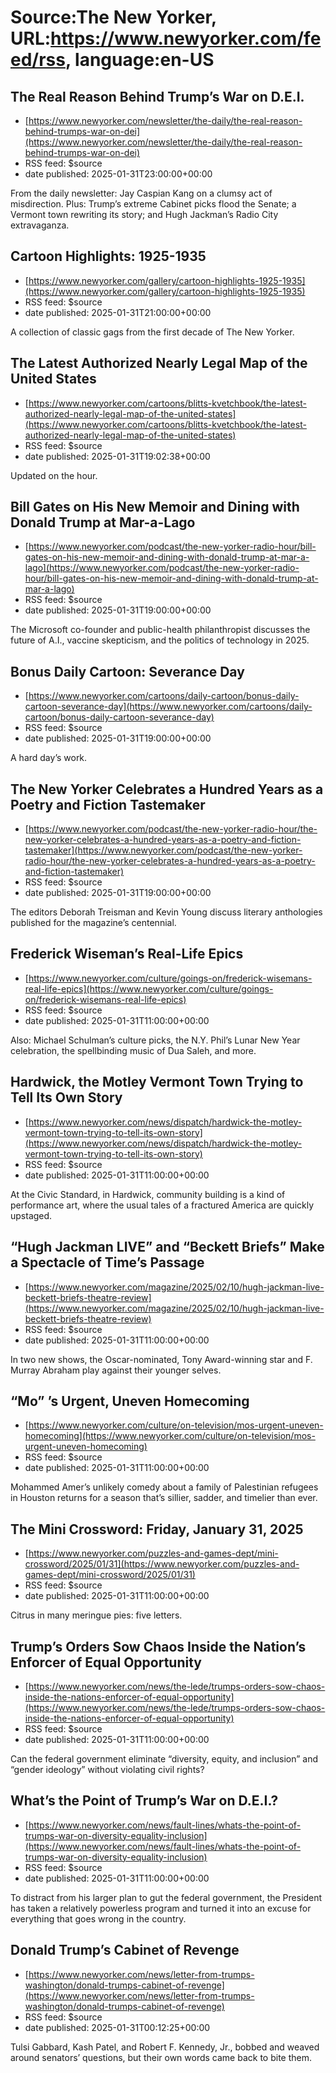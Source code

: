 # Source:The New Yorker, URL:https://www.newyorker.com/feed/rss, language:en-US

## The Real Reason Behind Trump’s War on D.E.I.
 - [https://www.newyorker.com/newsletter/the-daily/the-real-reason-behind-trumps-war-on-dei](https://www.newyorker.com/newsletter/the-daily/the-real-reason-behind-trumps-war-on-dei)
 - RSS feed: $source
 - date published: 2025-01-31T23:00:00+00:00

From the daily newsletter: Jay Caspian Kang on a clumsy act of misdirection. Plus: Trump’s extreme Cabinet picks flood the Senate; a Vermont town rewriting its story; and Hugh Jackman’s Radio City extravaganza.

## Cartoon Highlights: 1925-1935
 - [https://www.newyorker.com/gallery/cartoon-highlights-1925-1935](https://www.newyorker.com/gallery/cartoon-highlights-1925-1935)
 - RSS feed: $source
 - date published: 2025-01-31T21:00:00+00:00

A collection of classic gags from the first decade of The New Yorker.

## The Latest Authorized Nearly Legal Map of the United States
 - [https://www.newyorker.com/cartoons/blitts-kvetchbook/the-latest-authorized-nearly-legal-map-of-the-united-states](https://www.newyorker.com/cartoons/blitts-kvetchbook/the-latest-authorized-nearly-legal-map-of-the-united-states)
 - RSS feed: $source
 - date published: 2025-01-31T19:02:38+00:00

Updated on the hour.

## Bill Gates on His New Memoir and Dining with Donald Trump at Mar-a-Lago
 - [https://www.newyorker.com/podcast/the-new-yorker-radio-hour/bill-gates-on-his-new-memoir-and-dining-with-donald-trump-at-mar-a-lago](https://www.newyorker.com/podcast/the-new-yorker-radio-hour/bill-gates-on-his-new-memoir-and-dining-with-donald-trump-at-mar-a-lago)
 - RSS feed: $source
 - date published: 2025-01-31T19:00:00+00:00

The Microsoft co-founder and public-health philanthropist discusses the future of A.I., vaccine skepticism, and the politics of technology in 2025.

## Bonus Daily Cartoon: Severance Day
 - [https://www.newyorker.com/cartoons/daily-cartoon/bonus-daily-cartoon-severance-day](https://www.newyorker.com/cartoons/daily-cartoon/bonus-daily-cartoon-severance-day)
 - RSS feed: $source
 - date published: 2025-01-31T19:00:00+00:00

A hard day’s work.

## The New Yorker Celebrates a Hundred Years as a Poetry and Fiction Tastemaker
 - [https://www.newyorker.com/podcast/the-new-yorker-radio-hour/the-new-yorker-celebrates-a-hundred-years-as-a-poetry-and-fiction-tastemaker](https://www.newyorker.com/podcast/the-new-yorker-radio-hour/the-new-yorker-celebrates-a-hundred-years-as-a-poetry-and-fiction-tastemaker)
 - RSS feed: $source
 - date published: 2025-01-31T19:00:00+00:00

The editors Deborah Treisman and Kevin Young discuss literary anthologies published for the magazine’s centennial.

## Frederick Wiseman’s Real-Life Epics
 - [https://www.newyorker.com/culture/goings-on/frederick-wisemans-real-life-epics](https://www.newyorker.com/culture/goings-on/frederick-wisemans-real-life-epics)
 - RSS feed: $source
 - date published: 2025-01-31T11:00:00+00:00

Also: Michael Schulman’s culture picks, the N.Y. Phil’s Lunar New Year celebration, the spellbinding music of Dua Saleh, and more.

## Hardwick, the Motley Vermont Town Trying to Tell Its Own Story
 - [https://www.newyorker.com/news/dispatch/hardwick-the-motley-vermont-town-trying-to-tell-its-own-story](https://www.newyorker.com/news/dispatch/hardwick-the-motley-vermont-town-trying-to-tell-its-own-story)
 - RSS feed: $source
 - date published: 2025-01-31T11:00:00+00:00

At the Civic Standard, in Hardwick, community building is a kind of performance art, where the usual tales of a fractured America are quickly upstaged.

## “Hugh Jackman LIVE” and “Beckett Briefs” Make a Spectacle of Time’s Passage
 - [https://www.newyorker.com/magazine/2025/02/10/hugh-jackman-live-beckett-briefs-theatre-review](https://www.newyorker.com/magazine/2025/02/10/hugh-jackman-live-beckett-briefs-theatre-review)
 - RSS feed: $source
 - date published: 2025-01-31T11:00:00+00:00

In two new shows, the Oscar-nominated, Tony Award-winning star and F. Murray Abraham play against their younger selves.

## “Mo” ’s Urgent, Uneven Homecoming
 - [https://www.newyorker.com/culture/on-television/mos-urgent-uneven-homecoming](https://www.newyorker.com/culture/on-television/mos-urgent-uneven-homecoming)
 - RSS feed: $source
 - date published: 2025-01-31T11:00:00+00:00

Mohammed Amer’s unlikely comedy about a family of Palestinian refugees in Houston returns for a season that’s sillier, sadder, and timelier than ever.

## The Mini Crossword: Friday, January 31, 2025
 - [https://www.newyorker.com/puzzles-and-games-dept/mini-crossword/2025/01/31](https://www.newyorker.com/puzzles-and-games-dept/mini-crossword/2025/01/31)
 - RSS feed: $source
 - date published: 2025-01-31T11:00:00+00:00

Citrus in many meringue pies: five letters.

## Trump’s Orders Sow Chaos Inside the Nation’s Enforcer of Equal Opportunity
 - [https://www.newyorker.com/news/the-lede/trumps-orders-sow-chaos-inside-the-nations-enforcer-of-equal-opportunity](https://www.newyorker.com/news/the-lede/trumps-orders-sow-chaos-inside-the-nations-enforcer-of-equal-opportunity)
 - RSS feed: $source
 - date published: 2025-01-31T11:00:00+00:00

Can the federal government eliminate “diversity, equity, and inclusion” and “gender ideology” without violating civil rights?

## What’s the Point of Trump’s War on D.E.I.?
 - [https://www.newyorker.com/news/fault-lines/whats-the-point-of-trumps-war-on-diversity-equality-inclusion](https://www.newyorker.com/news/fault-lines/whats-the-point-of-trumps-war-on-diversity-equality-inclusion)
 - RSS feed: $source
 - date published: 2025-01-31T11:00:00+00:00

To distract from his larger plan to gut the federal government, the President has taken a relatively powerless program and turned it into an excuse for everything that goes wrong in the country.

## Donald Trump’s Cabinet of Revenge
 - [https://www.newyorker.com/news/letter-from-trumps-washington/donald-trumps-cabinet-of-revenge](https://www.newyorker.com/news/letter-from-trumps-washington/donald-trumps-cabinet-of-revenge)
 - RSS feed: $source
 - date published: 2025-01-31T00:12:25+00:00

Tulsi Gabbard, Kash Patel, and Robert F. Kennedy, Jr., bobbed and weaved around senators’ questions, but their own words came back to bite them.

